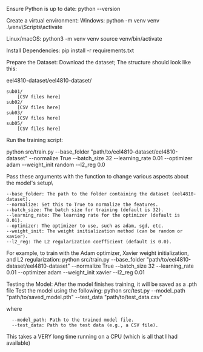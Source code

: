Ensure Python is up to date:
python --version

Create a virtual environment:
  Windows:
  python -m venv venv
  .\venv\Scripts\activate

  Linux/macOS:
  python3 -m venv venv
  source venv/bin/activate

Install Dependencies:
pip install -r requirements.txt

Prepare the Dataset:
Download the dataset; The structure should look like this:

eel4810-dataset/eel4810-dataset/

    sub01/
        [CSV files here]
    sub02/
        [CSV files here]
    sub03/
        [CSV files here]
    sub05/
        [CSV files here]

Run the training script:

python src/train.py --base_folder "path/to/eel4810-dataset/eel4810-dataset" --normalize True --batch_size 32 --learning_rate 0.01 --optimizer adam --weight_init random --l2_reg 0.0

Pass these arguments with the function to change various aspects about the model's setup\

    --base_folder: The path to the folder containing the dataset (eel4810-dataset).
    --normalize: Set this to True to normalize the features.
    --batch_size: The batch size for training (default is 32).
    --learning_rate: The learning rate for the optimizer (default is 0.01).
    --optimizer: The optimizer to use, such as adam, sgd, etc.
    --weight_init: The weight initialization method (can be random or xavier).
    --l2_reg: The L2 regularization coefficient (default is 0.0).

For example, to train with the Adam optimizer, Xavier weight initialization, and L2 regularization:
python src/train.py --base_folder "path/to/eel4810-dataset/eel4810-dataset" --normalize True --batch_size 32 --learning_rate 0.01 --optimizer adam --weight_init xavier --l2_reg 0.01



Testing the Model:
After the model finishes training, it will be saved as a .pth file
Test the model using the following:
python src/test.py --model_path "path/to/saved_model.pth" --test_data "path/to/test_data.csv"

where

      --model_path: Path to the trained model file.
      --test_data: Path to the test data (e.g., a CSV file).

This takes a VERY long time running on a CPU (which is all that I had available)
